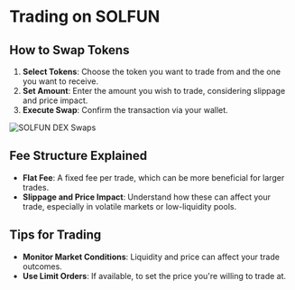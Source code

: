 # Trading on SOLFUN

## How to Swap Tokens

1. **Select Tokens**: Choose the token you want to trade from and the one you want to receive.
2. **Set Amount**: Enter the amount you wish to trade, considering slippage and price impact.
3. **Execute Swap**: Confirm the transaction via your wallet.

![SOLFUN DEX Swaps](/assets/screenshots/solfun-swap.jpg)

## Fee Structure Explained

- **Flat Fee**: A fixed fee per trade, which can be more beneficial for larger trades.
- **Slippage and Price Impact**: Understand how these can affect your trade, especially in volatile markets or low-liquidity pools.

## Tips for Trading

- **Monitor Market Conditions**: Liquidity and price can affect your trade outcomes.
- **Use Limit Orders**: If available, to set the price you're willing to trade at.